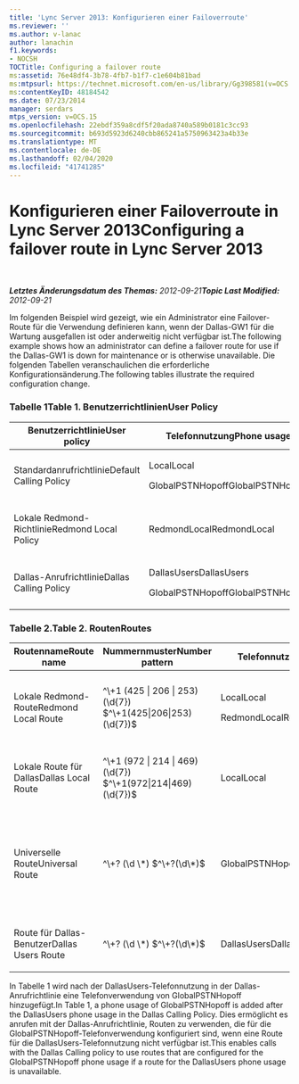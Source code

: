 ```yaml
---
title: 'Lync Server 2013: Konfigurieren einer Failoverroute'
ms.reviewer: ''
ms.author: v-lanac
author: lanachin
f1.keywords:
- NOCSH
TOCTitle: Configuring a failover route
ms:assetid: 76e48df4-3b78-4fb7-b1f7-c1e604b81bad
ms:mtpsurl: https://technet.microsoft.com/en-us/library/Gg398581(v=OCS.15)
ms:contentKeyID: 48184542
ms.date: 07/23/2014
manager: serdars
mtps_version: v=OCS.15
ms.openlocfilehash: 22ebdf359a8cdf5f20ada8740a589b0181c3cc93
ms.sourcegitcommit: b693d5923d6240cbb865241a5750963423a4b33e
ms.translationtype: MT
ms.contentlocale: de-DE
ms.lasthandoff: 02/04/2020
ms.locfileid: "41741285"
---
```

<div data-xmlns="http://www.w3.org/1999/xhtml">

<div class="topic" data-xmlns="http://www.w3.org/1999/xhtml" data-msxsl="urn:schemas-microsoft-com:xslt" data-cs="http://msdn.microsoft.com/en-us/">

<div data-asp="http://msdn2.microsoft.com/asp">

# <a name="configuring-a-failover-route-in-lync-server-2013"></a><span data-ttu-id="48e16-102">Konfigurieren einer Failoverroute in Lync Server 2013</span><span class="sxs-lookup"><span data-stu-id="48e16-102">Configuring a failover route in Lync Server 2013</span></span>

</div>

<div id="mainSection">

<div id="mainBody">

<span> </span>

<span data-ttu-id="48e16-103">_**Letztes Änderungsdatum des Themas:** 2012-09-21_</span><span class="sxs-lookup"><span data-stu-id="48e16-103">_**Topic Last Modified:** 2012-09-21_</span></span>

<span data-ttu-id="48e16-104">Im folgenden Beispiel wird gezeigt, wie ein Administrator eine Failover-Route für die Verwendung definieren kann, wenn der Dallas-GW1 für die Wartung ausgefallen ist oder anderweitig nicht verfügbar ist.</span><span class="sxs-lookup"><span data-stu-id="48e16-104">The following example shows how an administrator can define a failover route for use if the Dallas-GW1 is down for maintenance or is otherwise unavailable.</span></span> <span data-ttu-id="48e16-105">Die folgenden Tabellen veranschaulichen die erforderliche Konfigurationsänderung.</span><span class="sxs-lookup"><span data-stu-id="48e16-105">The following tables illustrate the required configuration change.</span></span>

### <a name="table-1-user-policy"></a><span data-ttu-id="48e16-106">Tabelle 1</span><span class="sxs-lookup"><span data-stu-id="48e16-106">Table 1.</span></span> <span data-ttu-id="48e16-107">Benutzerrichtlinien</span><span class="sxs-lookup"><span data-stu-id="48e16-107">User Policy</span></span>

<table>
<colgroup>
<col style="width: 50%" />
<col style="width: 50%" />
</colgroup>
<thead>
<tr class="header">
<th><span data-ttu-id="48e16-108">Benutzerrichtlinie</span><span class="sxs-lookup"><span data-stu-id="48e16-108">User policy</span></span></th>
<th><span data-ttu-id="48e16-109">Telefonnutzung</span><span class="sxs-lookup"><span data-stu-id="48e16-109">Phone usage</span></span></th>
</tr>
</thead>
<tbody>
<tr class="odd">
<td><p><span data-ttu-id="48e16-110">Standardanrufrichtlinie</span><span class="sxs-lookup"><span data-stu-id="48e16-110">Default Calling Policy</span></span></p></td>
<td><p><span data-ttu-id="48e16-111">Local</span><span class="sxs-lookup"><span data-stu-id="48e16-111">Local</span></span></p>
<p><span data-ttu-id="48e16-112">GlobalPSTNHopoff</span><span class="sxs-lookup"><span data-stu-id="48e16-112">GlobalPSTNHopoff</span></span></p></td>
</tr>
<tr class="even">
<td><p><span data-ttu-id="48e16-113">Lokale Redmond-Richtlinie</span><span class="sxs-lookup"><span data-stu-id="48e16-113">Redmond Local Policy</span></span></p></td>
<td><p><span data-ttu-id="48e16-114">RedmondLocal</span><span class="sxs-lookup"><span data-stu-id="48e16-114">RedmondLocal</span></span></p></td>
</tr>
<tr class="odd">
<td><p><span data-ttu-id="48e16-115">Dallas-Anrufrichtlinie</span><span class="sxs-lookup"><span data-stu-id="48e16-115">Dallas Calling Policy</span></span></p></td>
<td><p><span data-ttu-id="48e16-116">DallasUsers</span><span class="sxs-lookup"><span data-stu-id="48e16-116">DallasUsers</span></span></p>
<p><span data-ttu-id="48e16-117">GlobalPSTNHopoff</span><span class="sxs-lookup"><span data-stu-id="48e16-117">GlobalPSTNHopoff</span></span></p></td>
</tr>
</tbody>
</table>


### <a name="table-2-routes"></a><span data-ttu-id="48e16-118">Tabelle 2.</span><span class="sxs-lookup"><span data-stu-id="48e16-118">Table 2.</span></span> <span data-ttu-id="48e16-119">Routen</span><span class="sxs-lookup"><span data-stu-id="48e16-119">Routes</span></span>

<table>
<colgroup>
<col style="width: 20%" />
<col style="width: 20%" />
<col style="width: 20%" />
<col style="width: 20%" />
<col style="width: 20%" />
</colgroup>
<thead>
<tr class="header">
<th><span data-ttu-id="48e16-120">Routenname</span><span class="sxs-lookup"><span data-stu-id="48e16-120">Route name</span></span></th>
<th><span data-ttu-id="48e16-121">Nummernmuster</span><span class="sxs-lookup"><span data-stu-id="48e16-121">Number pattern</span></span></th>
<th><span data-ttu-id="48e16-122">Telefonnutzung</span><span class="sxs-lookup"><span data-stu-id="48e16-122">Phone usage</span></span></th>
<th><span data-ttu-id="48e16-123">Stamm</span><span class="sxs-lookup"><span data-stu-id="48e16-123">Trunk</span></span></th>
<th><span data-ttu-id="48e16-124">Gateway</span><span class="sxs-lookup"><span data-stu-id="48e16-124">Gateway</span></span></th>
</tr>
</thead>
<tbody>
<tr class="odd">
<td><p><span data-ttu-id="48e16-125">Lokale Redmond-Route</span><span class="sxs-lookup"><span data-stu-id="48e16-125">Redmond Local Route</span></span></p></td>
<td><p><span data-ttu-id="48e16-126">^\+1 (425 | 206 | 253) (\d{7}) $</span><span class="sxs-lookup"><span data-stu-id="48e16-126">^\+1(425|206|253)(\d{7})$</span></span></p></td>
<td><p><span data-ttu-id="48e16-127">Local</span><span class="sxs-lookup"><span data-stu-id="48e16-127">Local</span></span></p>
<p><span data-ttu-id="48e16-128">RedmondLocal</span><span class="sxs-lookup"><span data-stu-id="48e16-128">RedmondLocal</span></span></p></td>
<td><p><span data-ttu-id="48e16-129">Trunk1</span><span class="sxs-lookup"><span data-stu-id="48e16-129">Trunk1</span></span></p>
<p><span data-ttu-id="48e16-130">Trunk2</span><span class="sxs-lookup"><span data-stu-id="48e16-130">Trunk2</span></span></p></td>
<td><p><span data-ttu-id="48e16-131">Rot-GW1</span><span class="sxs-lookup"><span data-stu-id="48e16-131">Red-GW1</span></span></p>
<p><span data-ttu-id="48e16-132">Rot-GW2</span><span class="sxs-lookup"><span data-stu-id="48e16-132">Red-GW2</span></span></p></td>
</tr>
<tr class="even">
<td><p><span data-ttu-id="48e16-133">Lokale Route für Dallas</span><span class="sxs-lookup"><span data-stu-id="48e16-133">Dallas Local Route</span></span></p></td>
<td><p><span data-ttu-id="48e16-134">^\+1 (972 | 214 | 469) (\d{7}) $</span><span class="sxs-lookup"><span data-stu-id="48e16-134">^\+1(972|214|469)(\d{7})$</span></span></p></td>
<td><p><span data-ttu-id="48e16-135">Local</span><span class="sxs-lookup"><span data-stu-id="48e16-135">Local</span></span></p></td>
<td><p><span data-ttu-id="48e16-136">Trunk3</span><span class="sxs-lookup"><span data-stu-id="48e16-136">Trunk3</span></span></p></td>
<td><p><span data-ttu-id="48e16-137">Dallas-GW1</span><span class="sxs-lookup"><span data-stu-id="48e16-137">Dallas-GW1</span></span></p></td>
</tr>
<tr class="odd">
<td><p><span data-ttu-id="48e16-138">Universelle Route</span><span class="sxs-lookup"><span data-stu-id="48e16-138">Universal Route</span></span></p></td>
<td><p><span data-ttu-id="48e16-139">^\+? (\d \*) $</span><span class="sxs-lookup"><span data-stu-id="48e16-139">^\+?(\d\*)$</span></span></p></td>
<td><p><span data-ttu-id="48e16-140">GlobalPSTNHopoff</span><span class="sxs-lookup"><span data-stu-id="48e16-140">GlobalPSTNHopoff</span></span></p></td>
<td><p><span data-ttu-id="48e16-141">Trunk1</span><span class="sxs-lookup"><span data-stu-id="48e16-141">Trunk1</span></span></p>
<p><span data-ttu-id="48e16-142">Trunk2</span><span class="sxs-lookup"><span data-stu-id="48e16-142">Trunk2</span></span></p>
<p><span data-ttu-id="48e16-143">Trunk3</span><span class="sxs-lookup"><span data-stu-id="48e16-143">Trunk3</span></span></p></td>
<td><p><span data-ttu-id="48e16-144">Rot-GW1</span><span class="sxs-lookup"><span data-stu-id="48e16-144">Red-GW1</span></span></p>
<p><span data-ttu-id="48e16-145">Rot-GW2</span><span class="sxs-lookup"><span data-stu-id="48e16-145">Red-GW2</span></span></p>
<p><span data-ttu-id="48e16-146">Dallas-GW1</span><span class="sxs-lookup"><span data-stu-id="48e16-146">Dallas-GW1</span></span></p></td>
</tr>
<tr class="even">
<td><p><span data-ttu-id="48e16-147">Route für Dallas-Benutzer</span><span class="sxs-lookup"><span data-stu-id="48e16-147">Dallas Users Route</span></span></p></td>
<td><p><span data-ttu-id="48e16-148">^\+? (\d \*) $</span><span class="sxs-lookup"><span data-stu-id="48e16-148">^\+?(\d\*)$</span></span></p></td>
<td><p><span data-ttu-id="48e16-149">DallasUsers</span><span class="sxs-lookup"><span data-stu-id="48e16-149">DallasUsers</span></span></p></td>
<td><p><span data-ttu-id="48e16-150">Trunk3</span><span class="sxs-lookup"><span data-stu-id="48e16-150">Trunk3</span></span></p></td>
<td><p><span data-ttu-id="48e16-151">Dallas-GW1</span><span class="sxs-lookup"><span data-stu-id="48e16-151">Dallas-GW1</span></span></p></td>
</tr>
</tbody>
</table>


<span data-ttu-id="48e16-152">In Tabelle 1 wird nach der DallasUsers-Telefonnutzung in der Dallas-Anrufrichtlinie eine Telefonverwendung von GlobalPSTNHopoff hinzugefügt.</span><span class="sxs-lookup"><span data-stu-id="48e16-152">In Table 1, a phone usage of GlobalPSTNHopoff is added after the DallasUsers phone usage in the Dallas Calling Policy.</span></span> <span data-ttu-id="48e16-153">Dies ermöglicht es anrufen mit der Dallas-Anrufrichtlinie, Routen zu verwenden, die für die GlobalPSTNHopoff-Telefonverwendung konfiguriert sind, wenn eine Route für die DallasUsers-Telefonnutzung nicht verfügbar ist.</span><span class="sxs-lookup"><span data-stu-id="48e16-153">This enables calls with the Dallas Calling policy to use routes that are configured for the GlobalPSTNHopoff phone usage if a route for the DallasUsers phone usage is unavailable.</span></span>

</div>

<span> </span>

</div>

</div>

</div>

